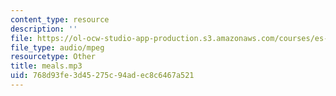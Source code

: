 ```yaml
---
content_type: resource
description: ''
file: https://ol-ocw-studio-app-production.s3.amazonaws.com/courses/es-s41-speak-italian-with-your-mouth-full-spring-2012/768d93fe3d45275c94adec8c6467a521_meals.mp3
file_type: audio/mpeg
resourcetype: Other
title: meals.mp3
uid: 768d93fe-3d45-275c-94ad-ec8c6467a521
---
```

